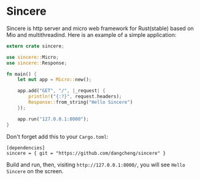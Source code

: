# Sincere

Sincere is http server and micro web framework for Rust(stable) based on Mio and multithreadind. Here is an example of a simple application:

```rust
extern crate sincere;

use sincere::Micro;
use sincere::Response;

fn main() {
    let mut app = Micro::new();

    app.add("GET", "/", |_request| {
        println!("{:?}", request.headers);
        Response::from_string("Hello Sincere")
    });

    app.run("127.0.0.1:8000");
}
```
Don't forget add this to your `Cargo.toml`:

```
[dependencies]
sincere = { git = "https://github.com/dangcheng/sincere" }
```
Build and run, then, visiting `http://127.0.0.1:8000/`, you will see `Hello Sincere` on the screen.
